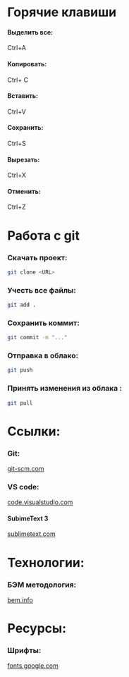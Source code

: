 # Горячие клавиши
#### Выделить все:
Ctrl+A
####  Копировать:
Ctrl+ C
#### Вставить:
Ctrl+V
#### Сохранить:
Ctrl+S
#### Вырезать:
Ctrl+X
#### Отменить:
Ctrl+Z

# Работа с git
### Скачать проект:
```bash
git clone <URL>
```
### Учесть все файлы:
```bash
git add .
```
### Сохранить коммит:
```bash
git commit -m "..."
```
### Отправка в облако:
```bash
git push
```
### Принять изменения из облака :
```bash
git pull
```
# Ссылки:
### Git:
[git-scm.com](https://git-scm.com)
### VS code:
[code.visualstudio.com](https://code.visualstudio.com/)
#### SubimeText 3
[sublimetext.com](https://www.sublimetext.com/3)

# Технологии:
### БЭМ методология:
[bem.info](https://ru.bem.info/)

# Ресурсы:
### Шрифты:
[fonts.google.com](https://fonts.google.com/)